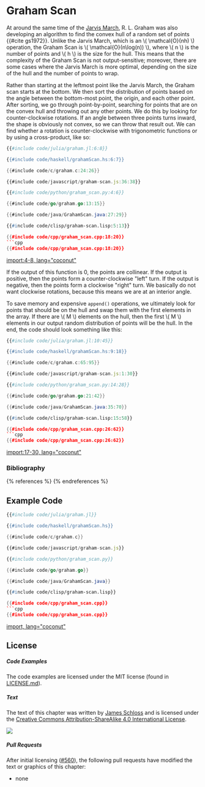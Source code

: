 # Graham Scan

At around the same time of the [Jarvis March](../jarvis_march/jarvis_march.md), R. L. Graham was also developing an algorithm to find the convex hull of a random set of points {{#cite gs1972}}.
Unlike the Jarvis March, which is an \\( \mathcal{O}(nh) \\) operation, the Graham Scan is \\( \mathcal{O}(n\log(n)) \\), where \\( n \\) is the number of points and \\( h \\) is the size for the hull.
This means that the complexity of the Graham Scan is not output-sensitive; moreover, there are some cases where the Jarvis March is more optimal, depending on the size of the hull and the number of points to wrap.

Rather than starting at the leftmost point like the Jarvis March, the Graham scan starts at the bottom.
We then sort the distribution of points based on the angle between the bottom-most point, the origin, and each other point.
After sorting, we go through point-by-point, searching for points that are on the convex hull and throwing out any other points.
We do this by looking for counter-clockwise rotations.
If an angle between three points turns inward, the shape is obviously not convex, so we can throw that result out.
We can find whether a rotation is counter-clockwise with trigonometric functions or by using a cross-product, like so:


```julia
{{#include code/julia/graham.jl:6:8}}
```
```haskell
{{#include code/haskell/grahamScan.hs:6:7}}
```
```c
{{#include code/c/graham.c:24:26}}
```
```javascript
{{#include code/javascript/graham-scan.js:36:38}}
```
```python
{{#include code/python/graham_scan.py:4:6}}
```
```go
{{#include code/go/graham.go:13:15}}
```
```java
{{#include code/java/GrahamScan.java:27:29}}
```
```lisp
{{#include code/clisp/graham-scan.lisp:5:13}}
```
```cpp
{{#include code/cpp/graham_scan.cpp:18:20}}
```cpp
{{#include code/cpp/graham_scan.cpp:18:20}}
```
[import:4-8, lang="coconut"](code/coconut/graham_scan.coco)


If the output of this function is 0, the points are collinear.
If the output is positive, then the points form a counter-clockwise "left" turn.
If the output is negative, then the points form a clockwise "right" turn.
We basically do not want clockwise rotations, because this means we are at an interior angle.

<!---ADD FIGURE--->

To save memory and expensive `append()` operations, we ultimately look for points that should be on the hull and swap them with the first elements in the array.
If there are \\( M \\) elements on the hull, then the first \\( M \\) elements in our output random distribution of points will be the hull.
In the end, the code should look something like this:


```julia
{{#include code/julia/graham.jl:10:45}}
```
```haskell
{{#include code/haskell/grahamScan.hs:9:18}}
```
```c
{{#include code/c/graham.c:65:95}}
```
```javascript
{{#include code/javascript/graham-scan.js:1:30}}
```
```python
{{#include code/python/graham_scan.py:14:28}}
```
```go
{{#include code/go/graham.go:21:42}}
```
```java
{{#include code/java/GrahamScan.java:35:70}}
```
```lisp
{{#include code/clisp/graham-scan.lisp:15:58}}
```
```cpp
{{#include code/cpp/graham_scan.cpp:26:62}}
```cpp
{{#include code/cpp/graham_scan.cpp:26:62}}
```
[import:17-30, lang="coconut"](code/coconut/graham_scan.coco)


### Bibliography

{% references %} {% endreferences %}

## Example Code


```julia
{{#include code/julia/graham.jl}}
```
```haskell
{{#include code/haskell/grahamScan.hs}}
```
```c
{{#include code/c/graham.c}}
```
```javascript
{{#include code/javascript/graham-scan.js}}
```
```python
{{#include code/python/graham_scan.py}}
```
```go
{{#include code/go/graham.go}}
```
```java
{{#include code/java/GrahamScan.java}}
```
```lisp
{{#include code/clisp/graham-scan.lisp}}
```
```cpp
{{#include code/cpp/graham_scan.cpp}}
```cpp
{{#include code/cpp/graham_scan.cpp}}
```
[import, lang="coconut"](code/coconut/graham_scan.coco)


## License

##### Code Examples

The code examples are licensed under the MIT license (found in [LICENSE.md](https://github.com/algorithm-archivists/algorithm-archive/blob/master/LICENSE.md)).

##### Text

The text of this chapter was written by [James Schloss](https://github.com/leios) and is licensed under the [Creative Commons Attribution-ShareAlike 4.0 International License](https://creativecommons.org/licenses/by-sa/4.0/legalcode).

[<p><img  class="center" src="../cc/CC-BY-SA_icon.svg" /></p>](https://creativecommons.org/licenses/by-sa/4.0/)

##### Pull Requests

After initial licensing ([#560](https://github.com/algorithm-archivists/algorithm-archive/pull/560)), the following pull requests have modified the text or graphics of this chapter:
- none
